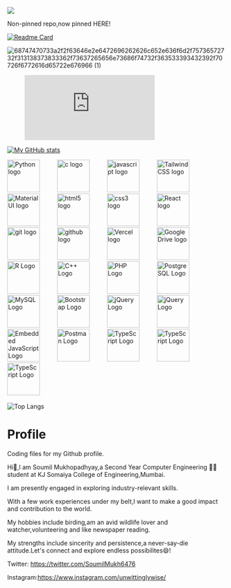 

![](https://komarev.com/ghpvc/?username=Soumilgit)

Non-pinned repo,now pinned HERE!

[![Readme Card](https://github-readme-stats.vercel.app/api/pin/?username=Soumilgit&repo=AI_ML_Projects&theme=dark)](https://github.com/Soumilgit/AI_ML_Projects)


![68747470733a2f2f63646e2e6472696262626c652e636f6d2f75736572732f313138373833362f73637265656e73686f74732f363533393432392f70726f6772616d65722e676966 (1)](https://github.com/Soumilgit/Soumilgit/assets/120581772/af4507d1-555b-4f86-9ca5-97cbe34b5135)

<figure><embed src="https://wakatime.com/share/@eed507df-a3f2-48b3-934c-090a4e81404b/6cd17692-648d-4920-a9a5-18865a9d8eef.svg"></embed></figure>

[![My GitHub stats](https://github-readme-stats.vercel.app/api?username=Soumilgit&theme=dark&show=discussions_started,prs_merged&show_icons=true)](https://github.com/Soumilgit/github-readme-stats)












<div align="left">
  <img src="https://logowik.com/content/uploads/images/python.jpg" height="75" alt="Python logo" />
  <img width="32" />
  <img src="https://cdn.jsdelivr.net/gh/devicons/devicon/icons/c/c-original.svg" height="75" alt="c logo"  />
  <img width="32" />
  <img src="https://cdn.jsdelivr.net/gh/devicons/devicon/icons/javascript/javascript-original.svg" height="75" alt="javascript logo"  />
  <img width="32" />
  <img src="https://seeklogo.com/images/T/tailwind-css-logo-5AD4175897-seeklogo.com.png" height="75" alt="Tailwind CSS logo"  />
  <img width="32" />
   <img src="https://miro.medium.com/v2/resize:fit:1200/1*fEyeESs-HxVR7Zlr-fdlvw.png" height="75" alt="Material UI logo"  />
  <img width="32" />
  <img src="https://cdn.jsdelivr.net/gh/devicons/devicon/icons/html5/html5-original.svg" height="75" alt="html5 logo"  />
  <img width="32" />
  <img src="https://cdn.jsdelivr.net/gh/devicons/devicon/icons/css3/css3-original.svg" height="75" alt="css3 logo"  />
  <img width="32" />
  <img src="https://cdn.worldvectorlogo.com/logos/react-2.svg" height="75" alt="React logo"  />
  <img width="32" />
  <img src="https://cdn.iconscout.com/icon/free/png-256/free-git-16-1175195.png" height="75" alt="git logo"  />
  <img width="32" />
  <img src="https://cdn.iconscout.com/icon/free/png-256/free-github-10516009-8630395.png" height="75" alt="github logo"  />
  <img width="32" />
   <img src="https://curity.io/images/resources/code-examples/code-examples-vercel.jpg" height="75" alt="Vercel logo"  />
  <img width="32" />
  <img src="https://cdn-icons-png.flaticon.com/256/889/889113.png" height="75" alt="Google Drive logo"  />
  <img width="32" />
  <img src="https://upload.wikimedia.org/wikipedia/commons/thumb/1/1b/R_logo.svg/1280px-R_logo.svg.png" height="75" alt="R Logo" />
  <img width="32" />
  <img src="https://logowik.com/content/uploads/images/911_c_logo.jpg" height="75" alt="C++ Logo" />
  <img width="32" />
  <img src="https://upload.wikimedia.org/wikipedia/commons/thumb/2/27/PHP-logo.svg/2560px-PHP-logo.svg.png" height="75" alt="PHP Logo" />
  <img width="32" />
  <img src="https://download.logo.wine/logo/PostgreSQL/PostgreSQL-Logo.wine.png" height="75" alt="PostgreSQL Logo" />
  <img width="32" />
  <img src="https://1000logos.net/wp-content/uploads/2020/08/MySQL-Logo.png" height="75" alt="MySQL Logo" />
  <img width="32" />
  <img src="https://upload.wikimedia.org/wikipedia/commons/b/b2/Bootstrap_logo.svg" height="75" alt="Bootstrap Logo" />
  <img width="32" />
  <img src="https://cdn.worldvectorlogo.com/logos/jquery-4.svg" height="75" alt="jQuery Logo" />
  <img width="32" />
   <img src="https://upload.wikimedia.org/wikipedia/commons/thumb/9/96/Sass_Logo_Color.svg/1280px-Sass_Logo_Color.svg.png" height="75" alt="jQuery Logo" />
  <img width="32" />
  <img src="https://miro.medium.com/v2/resize:fit:840/1*KKciGBpSE9sxj8aZ1Xdu-w.png" height="75" alt="Embedded JavaScript Logo" />
  <img width="32" />
  <img src="https://www.cdnlogo.com/logos/p/20/postman.svg" height="75" alt="Postman Logo" />
  <img width="32" />
  <img src="https://upload.wikimedia.org/wikipedia/commons/thumb/4/4c/Typescript_logo_2020.svg/1200px-Typescript_logo_2020.svg.png" height="75" alt="TypeScript Logo" />
  <img width="32" />
  <img src="https://encrypted-tbn0.gstatic.com/images?q=tbn:ANd9GcSumFQDq2SU3g4tMc0eiDKXcHLg_pflbGx00w&s" height="75" alt="TypeScript Logo" />
  <img width="32" />
  <img src="https://cdn.worldvectorlogo.com/logos/react-native-1.svg" height="75" alt="TypeScript Logo" />
  <img width="32" />



  
</div>






![Top Langs](https://github-readme-stats.vercel.app/api/top-langs/?username=Soumilgit&langs_count=11&size_weight=0.5&count_weight=0.5&layout=compact&theme=dark)






# Profile
Coding files for my Github profile.





Hi👋,I am Soumil Mukhopadhyay,a Second Year Computer Engineering 🧑‍💻 student at KJ Somaiya College of Engineering,Mumbai.


I am presently engaged in exploring industry-relevant skills.

With a few work experiences under my belt,I want to make a good impact and contribution to the world.


My hobbies include birding,am an avid wildlife lover and watcher,volunteering and like newspaper reading.


My strengths include sincerity and persistence,a never-say-die attitude.Let's connect and explore endless possibilites😄!


Twitter:
https://twitter.com/SoumilMukh6476


Instagram:https://www.instagram.com/unwittinglywise/






